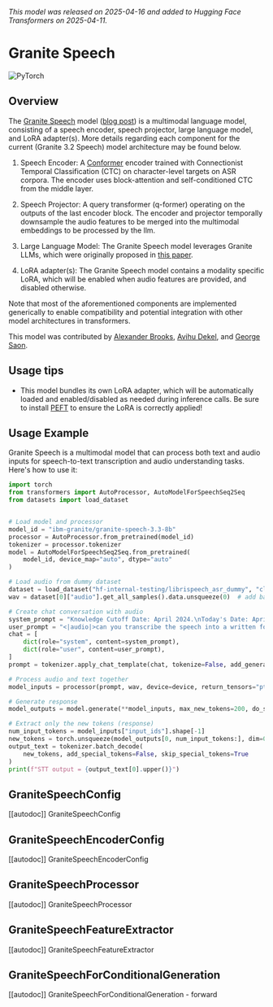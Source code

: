 <!--Copyright 2025 The HuggingFace Team. All rights reserved.

Licensed under the Apache License, Version 2.0 (the "License"); you may not use this file except in compliance with
the License. You may obtain a copy of the License at

http://www.apache.org/licenses/LICENSE-2.0

Unless required by applicable law or agreed to in writing, software distributed under the License is distributed on
an "AS IS" BASIS, WITHOUT WARRANTIES OR CONDITIONS OF ANY KIND, either express or implied. See the License for the
specific language governing permissions and limitations under the License.

⚠️ Note that this file is in Markdown but contain specific syntax for our doc-builder (similar to MDX) that may not be
rendered properly in your Markdown viewer.

-->
*This model was released on 2025-04-16 and added to Hugging Face Transformers on 2025-04-11.*

# Granite Speech

<div class="flex flex-wrap space-x-1">
<img alt="PyTorch" src="https://img.shields.io/badge/PyTorch-DE3412?style=flat&logo=pytorch&logoColor=white">
</div>

## Overview
The [Granite Speech](https://huggingface.co/papers/2505.08699) model ([blog post](https://www.ibm.com/new/announcements/ibm-granite-3-3-speech-recognition-refined-reasoning-rag-loras)) is a multimodal language model, consisting of a speech encoder, speech projector, large language model, and LoRA adapter(s). More details regarding each component for the current (Granite 3.2 Speech) model architecture may be found below.

1. Speech Encoder: A [Conformer](https://huggingface.co/papers/2005.08100) encoder trained with Connectionist Temporal Classification (CTC) on character-level targets on ASR corpora. The encoder uses block-attention and self-conditioned CTC from the middle layer.

2. Speech Projector: A query transformer (q-former) operating on the outputs of the last encoder block. The encoder and projector temporally downsample the audio features to be merged into the multimodal embeddings to be processed by the llm.

3. Large Language Model: The Granite Speech model leverages Granite LLMs, which were originally proposed in [this paper](https://huggingface.co/papers/2408.13359).

4. LoRA adapter(s): The Granite Speech model contains a modality specific LoRA, which will be enabled when audio features are provided, and disabled otherwise.


Note that most of the aforementioned components are implemented generically to enable compatibility and potential integration with other model architectures in transformers.


This model was contributed by [Alexander Brooks](https://huggingface.co/abrooks9944), [Avihu Dekel](https://huggingface.co/Avihu), and [George Saon](https://huggingface.co/gsaon).

## Usage tips
- This model bundles its own LoRA adapter, which will be automatically loaded and enabled/disabled as needed during inference calls. Be sure to install [PEFT](https://github.com/huggingface/peft) to ensure the LoRA is correctly applied!

## Usage Example

Granite Speech is a multimodal model that can process both text and audio inputs for speech-to-text transcription and audio understanding tasks. Here's how to use it:

```python
import torch
from transformers import AutoProcessor, AutoModelForSpeechSeq2Seq
from datasets import load_dataset


# Load model and processor
model_id = "ibm-granite/granite-speech-3.3-8b"
processor = AutoProcessor.from_pretrained(model_id)
tokenizer = processor.tokenizer
model = AutoModelForSpeechSeq2Seq.from_pretrained(
    model_id, device_map="auto", dtype="auto"
)

# Load audio from dummy dataset
dataset = load_dataset("hf-internal-testing/librispeech_asr_dummy", "clean", split="validation")
wav = dataset[0]["audio"].get_all_samples().data.unsqueeze(0)  # add batch dimension

# Create chat conversation with audio
system_prompt = "Knowledge Cutoff Date: April 2024.\nToday's Date: April 9, 2025.\nYou are Granite, developed by IBM. You are a helpful AI assistant"
user_prompt = "<|audio|>can you transcribe the speech into a written format?"
chat = [
    dict(role="system", content=system_prompt),
    dict(role="user", content=user_prompt),
]
prompt = tokenizer.apply_chat_template(chat, tokenize=False, add_generation_prompt=True)

# Process audio and text together
model_inputs = processor(prompt, wav, device=device, return_tensors="pt").to(device)

# Generate response
model_outputs = model.generate(**model_inputs, max_new_tokens=200, do_sample=False, num_beams=1)

# Extract only the new tokens (response)
num_input_tokens = model_inputs["input_ids"].shape[-1]
new_tokens = torch.unsqueeze(model_outputs[0, num_input_tokens:], dim=0)
output_text = tokenizer.batch_decode(
    new_tokens, add_special_tokens=False, skip_special_tokens=True
)
print(f"STT output = {output_text[0].upper()}")
```

## GraniteSpeechConfig

[[autodoc]] GraniteSpeechConfig


## GraniteSpeechEncoderConfig

[[autodoc]] GraniteSpeechEncoderConfig


## GraniteSpeechProcessor

[[autodoc]] GraniteSpeechProcessor


## GraniteSpeechFeatureExtractor

[[autodoc]] GraniteSpeechFeatureExtractor


## GraniteSpeechForConditionalGeneration

[[autodoc]] GraniteSpeechForConditionalGeneration
    - forward
